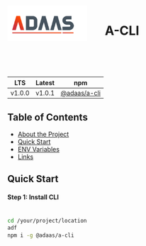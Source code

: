 <img align="left" style="margin-right:40px; margin-bottom:80px;" width="180" height="80" src="./docs/a-logo-docs.png" alt="ADAAS Logo">

# A-CLI  

| LTS | Latest | npm               |
|---------------|----------|---------------------------|
| v1.0.0      |   v1.0.1    |     [@adaas/a-cli](https://npm.com)    |


<!-- TABLE OF CONTENTS -->
## Table of Contents

- [About the Project](#overview)
- [Quick Start](#quick-start)
- [ENV Variables](#environment-variables)
- [Links](#links)


## Quick Start

#### Step 1: Install CLI

```bash

cd /your/project/location
adf
npm i -g @adaas/a-cli
